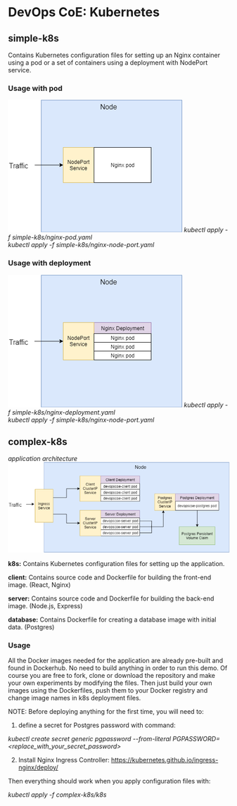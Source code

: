 # DevOps CoE: Kubernetes

## simple-k8s
Contains Kubernetes configuration files for setting up an Nginx container using a pod or a set of containers using a deployment with NodePort service.
<br/>

### Usage with pod
![simple-diagram1](nodeport-pod.png)
*kubectl apply -f simple-k8s/nginx-pod.yaml*<br/>
*kubectl apply -f simple-k8s/nginx-node-port.yaml*

### Usage with deployment
![simple-diagram2](nodeport-deployment.png)
*kubectl apply -f simple-k8s/nginx-deployment.yaml*<br/>
*kubectl apply -f simple-k8s/nginx-node-port.yaml*
<br/>

## complex-k8s

*application architecture*
![complex-diagram](complex-diagram.png)

__k8s:__
Contains Kubernetes configuration files for setting up the application.

__client:__
Contains source code and Dockerfile for building the front-end image. (React, Nginx)

__server:__
Contains source code and Dockerfile for building the back-end image. (Node.js, Express)

__database:__
Contains Dockerfile for creating a database image with initial data. (Postgres)

### Usage
All the Docker images needed for the application are already pre-built and found in Dockerhub. No need to build anything in order to run this demo. Of course you are free to fork, clone or download the repository and make your own experiments by modifying the files. Then just build your own images using the Dockerfiles, push them to your Docker registry and change image names in k8s deployment files.

NOTE: Before deploying anything for the first time, you will need to:

1. define a secret for Postgres password with command:

*kubectl create secret generic pgpassword --from-literal PGPASSWORD=<replace_with_your_secret_password>*

2. Install Nginx Ingress Controller: https://kubernetes.github.io/ingress-nginx/deploy/

Then everything should work when you apply configuration files with:

*kubectl apply -f complex-k8s/k8s*